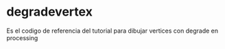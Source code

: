 # degradevertex
Es el codigo de referencia del tutorial para dibujar vertices con degrade en processing
